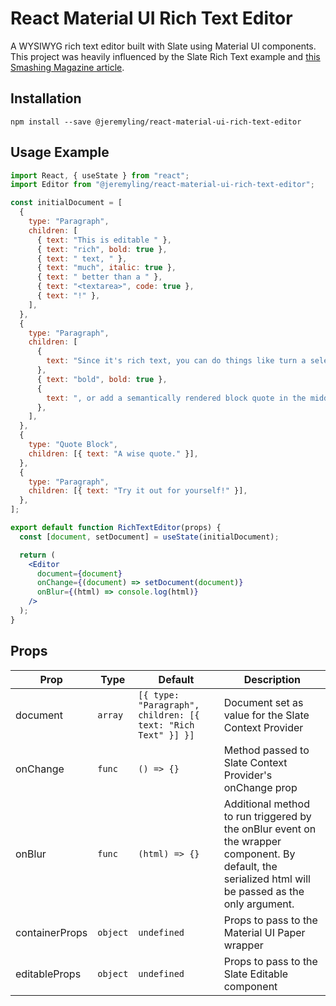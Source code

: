 # React Material UI Rich Text Editor

A WYSIWYG rich text editor built with Slate using Material UI components. This project was heavily influenced by the Slate Rich Text example and [this Smashing Magazine article](https://www.smashingmagazine.com/2021/05/building-wysiwyg-editor-javascript-slatejs/).

## Installation

```
npm install --save @jeremyling/react-material-ui-rich-text-editor
```

## Usage Example

```jsx
import React, { useState } from "react";
import Editor from "@jeremyling/react-material-ui-rich-text-editor";

const initialDocument = [
  {
    type: "Paragraph",
    children: [
      { text: "This is editable " },
      { text: "rich", bold: true },
      { text: " text, " },
      { text: "much", italic: true },
      { text: " better than a " },
      { text: "<textarea>", code: true },
      { text: "!" },
    ],
  },
  {
    type: "Paragraph",
    children: [
      {
        text: "Since it's rich text, you can do things like turn a selection of text ",
      },
      { text: "bold", bold: true },
      {
        text: ", or add a semantically rendered block quote in the middle of the page, like this:",
      },
    ],
  },
  {
    type: "Quote Block",
    children: [{ text: "A wise quote." }],
  },
  {
    type: "Paragraph",
    children: [{ text: "Try it out for yourself!" }],
  },
];

export default function RichTextEditor(props) {
  const [document, setDocument] = useState(initialDocument);

  return (
    <Editor
      document={document}
      onChange={(document) => setDocument(document)}
      onBlur={(html) => console.log(html)}
    />
  );
}
```

## Props

| Prop           | Type     | Default                                                      | Description                                                                                                                                           |
| -------------- | -------- | ------------------------------------------------------------ | ----------------------------------------------------------------------------------------------------------------------------------------------------- |
| document       | `array`  | `[{ type: "Paragraph", children: [{ text: "Rich Text" }] }]` | Document set as value for the Slate Context Provider                                                                                                  |
| onChange       | `func`   | `() => {}`                                                   | Method passed to Slate Context Provider's onChange prop                                                                                               |
| onBlur         | `func`   | `(html) => {}`                                               | Additional method to run triggered by the onBlur event on the wrapper component. By default, the serialized html will be passed as the only argument. |
| containerProps | `object` | `undefined`                                                  | Props to pass to the Material UI Paper wrapper                                                                                                        |
| editableProps  | `object` | `undefined`                                                  | Props to pass to the Slate Editable component                                                                                                         |
